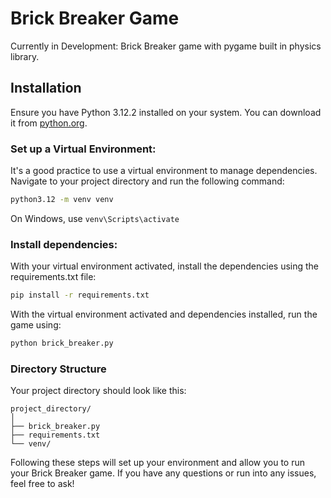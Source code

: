 # Brick Breaker Game

Currently in Development: Brick Breaker game with pygame built in physics library.

## Installation

Ensure you have Python 3.12.2 installed on your system. You can download it from [python.org](https://www.python.org).

### Set up a Virtual Environment:

It's a good practice to use a virtual environment to manage dependencies. Navigate to your project directory and run the following command:

```sh
python3.12 -m venv venv
```
On Windows, use `venv\Scripts\activate`

### Install dependencies:

With your virtual environment activated, install the dependencies using the requirements.txt file:

```sh
pip install -r requirements.txt
```

With the virtual environment activated and dependencies installed, run the game using:

```sh
python brick_breaker.py
```

### Directory Structure
Your project directory should look like this:

```
project_directory/
│
├── brick_breaker.py
├── requirements.txt
└── venv/
```
Following these steps will set up your environment and allow you to run your Brick Breaker game. If you have any questions or run into any issues, feel free to ask!
